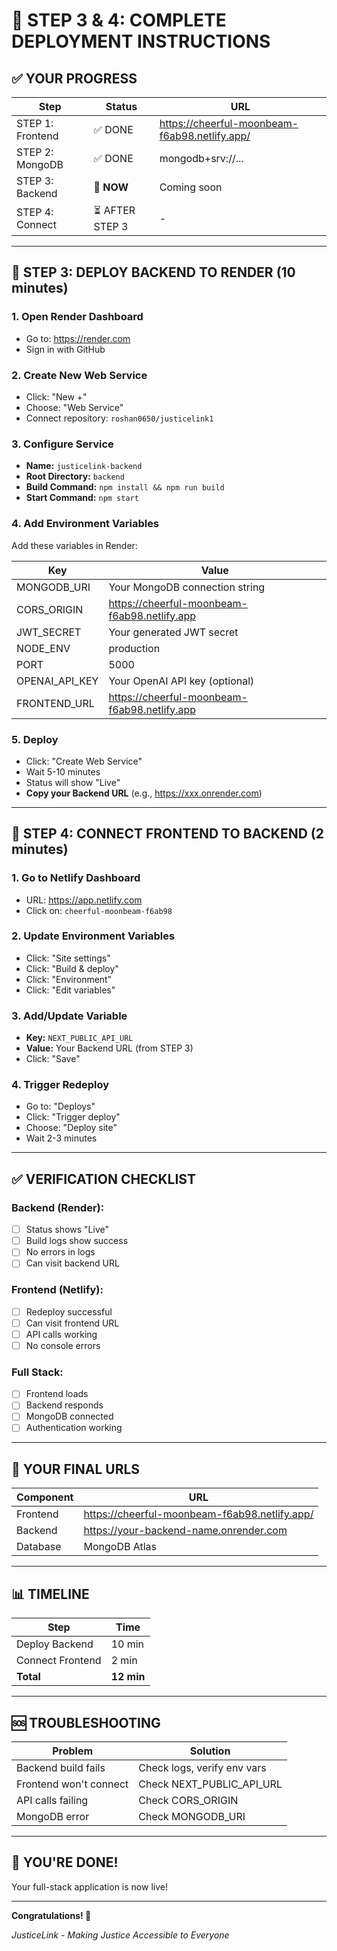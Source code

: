 # 🚀 STEP 3 & 4: COMPLETE DEPLOYMENT INSTRUCTIONS

## ✅ YOUR PROGRESS

| Step | Status | URL |
|------|--------|-----|
| STEP 1: Frontend | ✅ DONE | https://cheerful-moonbeam-f6ab98.netlify.app/ |
| STEP 2: MongoDB | ✅ DONE | mongodb+srv://... |
| STEP 3: Backend | 🔄 **NOW** | Coming soon |
| STEP 4: Connect | ⏳ AFTER STEP 3 | - |

---

## 🚀 STEP 3: DEPLOY BACKEND TO RENDER (10 minutes)

### **1. Open Render Dashboard**
- Go to: https://render.com
- Sign in with GitHub

### **2. Create New Web Service**
- Click: "New +"
- Choose: "Web Service"
- Connect repository: `roshan0650/justicelink1`

### **3. Configure Service**
- **Name:** `justicelink-backend`
- **Root Directory:** `backend`
- **Build Command:** `npm install && npm run build`
- **Start Command:** `npm start`

### **4. Add Environment Variables**

Add these variables in Render:

| Key | Value |
|-----|-------|
| MONGODB_URI | Your MongoDB connection string |
| CORS_ORIGIN | https://cheerful-moonbeam-f6ab98.netlify.app |
| JWT_SECRET | Your generated JWT secret |
| NODE_ENV | production |
| PORT | 5000 |
| OPENAI_API_KEY | Your OpenAI API key (optional) |
| FRONTEND_URL | https://cheerful-moonbeam-f6ab98.netlify.app |

### **5. Deploy**
- Click: "Create Web Service"
- Wait 5-10 minutes
- Status will show "Live"
- **Copy your Backend URL** (e.g., https://xxx.onrender.com)

---

## 🔗 STEP 4: CONNECT FRONTEND TO BACKEND (2 minutes)

### **1. Go to Netlify Dashboard**
- URL: https://app.netlify.com
- Click on: `cheerful-moonbeam-f6ab98`

### **2. Update Environment Variables**
- Click: "Site settings"
- Click: "Build & deploy"
- Click: "Environment"
- Click: "Edit variables"

### **3. Add/Update Variable**
- **Key:** `NEXT_PUBLIC_API_URL`
- **Value:** Your Backend URL (from STEP 3)
- Click: "Save"

### **4. Trigger Redeploy**
- Go to: "Deploys"
- Click: "Trigger deploy"
- Choose: "Deploy site"
- Wait 2-3 minutes

---

## ✅ VERIFICATION CHECKLIST

### **Backend (Render):**
- [ ] Status shows "Live"
- [ ] Build logs show success
- [ ] No errors in logs
- [ ] Can visit backend URL

### **Frontend (Netlify):**
- [ ] Redeploy successful
- [ ] Can visit frontend URL
- [ ] API calls working
- [ ] No console errors

### **Full Stack:**
- [ ] Frontend loads
- [ ] Backend responds
- [ ] MongoDB connected
- [ ] Authentication working

---

## 🎯 YOUR FINAL URLS

| Component | URL |
|-----------|-----|
| Frontend | https://cheerful-moonbeam-f6ab98.netlify.app/ |
| Backend | https://your-backend-name.onrender.com |
| Database | MongoDB Atlas |

---

## 📊 TIMELINE

| Step | Time |
|------|------|
| Deploy Backend | 10 min |
| Connect Frontend | 2 min |
| **Total** | **12 min** |

---

## 🆘 TROUBLESHOOTING

| Problem | Solution |
|---------|----------|
| Backend build fails | Check logs, verify env vars |
| Frontend won't connect | Check NEXT_PUBLIC_API_URL |
| API calls failing | Check CORS_ORIGIN |
| MongoDB error | Check MONGODB_URI |

---

## 🎉 YOU'RE DONE!

Your full-stack application is now live!

---

**Congratulations! 🎊**

*JusticeLink - Making Justice Accessible to Everyone*

